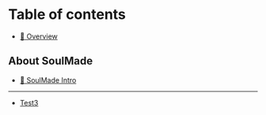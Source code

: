 # Table of contents

* [🎀 Overview](README.md)

## About SoulMade

* [👻 SoulMade Intro](about-soulmade/team-intro.md)

***

* [Test3](page-1.md)
